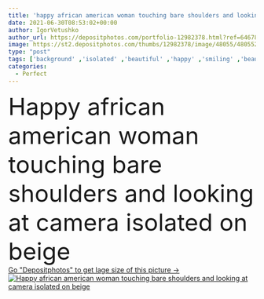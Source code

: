```yaml
---
title: 'happy african american woman touching bare shoulders and looking at camera isolated on beige '
date: 2021-06-30T08:53:02+00:00
author: IgorVetushko
author_url: https://depositphotos.com/portfolio-12982378.html?ref=64678756
image: https://st2.depositphotos.com/thumbs/12982378/image/48055/480552178/api_thumb_450.jpg?forcejpeg=true
type: "post"
tags: ['background' ,'isolated' ,'beautiful' ,'happy' ,'smiling' ,'beauty' ,'cheerful' ,'wellbeing' ,'face' ,'care' ,'brunette' ,'skin' ,'emotion' ,'pretty' ,'beige' ,'woman' ,'touch' ,'skincare' ,'body' ,'clean' ,'purity' ,'joyful' ,'perfect' ,'attractive' ,'positive' ,'pleased' ,'wellness' ,'bodycare' ,'clavicle' ,'copy space' ,'one person' ,'young adult' ,'black woman' ,'african american' ,'look at camera' ,'bare shoulders' ]
categories: 
  - Perfect
---
```

<div aling="center">
            <font size="60"> Happy african american woman touching bare shoulders and looking at camera isolated on beige</font>   
</div>
<div>
    <a href='https://st2.depositphotos.com/thumbs/12982378/image/48055/480552178/api_thumb_450.jpg?forcejpeg=true?ref=64678756' target=_blank > Go "Depositphotos" to get lage size of this picture ->
        <img href='https://st2.depositphotos.com/thumbs/12982378/image/48055/480552178/api_thumb_450.jpg?forcejpeg=true?ref=64678756' src='https://st2.depositphotos.com/12982378/48055/i/950/depositphotos_480552178-stock-photo-happy-african-american-woman-touching.jpg?forcejpeg=true' alt='Happy african american woman touching bare shoulders and looking at camera isolated on beige' >
    </a>
</div>
